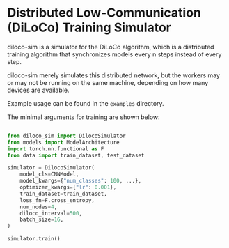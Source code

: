 # Distributed Low-Communication (DiLoCo) Training Simulator

diloco-sim is a simulator for the DiLoCo algorithm, which is a distributed training algorithm that synchronizes models every n steps instead of every step.

diloco-sim merely simulates this distributed network, but the workers may or may not be running on the same machine, depending on how many devices are available.

Example usage can be found in the `examples` directory.

The minimal arguments for training are shown below:

```python

from diloco_sim import DilocoSimulator
from models import ModelArchitecture
import torch.nn.functional as F
from data import train_dataset, test_dataset

simulator = DilocoSimulator(
    model_cls=CNNModel,
    model_kwargs={"num_classes": 100, ...},
    optimizer_kwargs={"lr": 0.001},
    train_dataset=train_dataset,
    loss_fn=F.cross_entropy,
    num_nodes=4,
    diloco_interval=500,
    batch_size=16,
)

simulator.train()

```